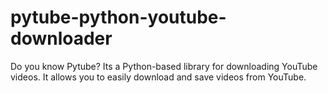 # pytube-python-youtube-downloader
Do you know Pytube? Its a Python-based library for downloading YouTube videos. It allows you to easily download and save videos from YouTube.
